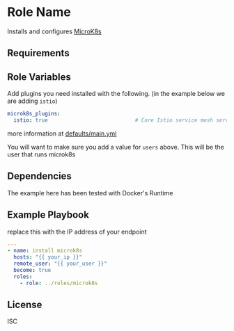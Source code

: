 Role Name
=========

Installs and configures [MicroK8s](https://microk8s.io/)

Requirements
------------


Role Variables
--------------

Add plugins you need installed with the following. (in the example below we are
adding `istio`)

```yaml
microk8s_plugins:
  istio: true                            # Core Istio service mesh services
```

more information at [defaults/main.yml](defaults/main.yml)

You will want to make sure you add a value for `users` above. This will be the
user that runs microk8s

Dependencies
------------

The example here has been tested with Docker's Runtime

Example Playbook
----------------

replace this with the IP address of your endpoint

```yaml
---
- name: install microk8s
  hosts: "{{ your_ip }}"
  remote_user: "{{ your_user }}"
  become: true
  roles:
    - role: ../roles/microk8s
```
License
-------

ISC
